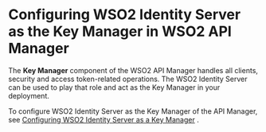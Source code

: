 # Configuring WSO2 Identity Server as the Key Manager in WSO2 API Manager

The **Key Manager** component of the WSO2 API Manager handles all
clients, security and access token-related operations. The WSO2 Identity
Server can be used to play that role and act as the Key Manager in your
deployment.

To configure WSO2 Identity Server as the Key Manager of the API Manager,
see [Configuring WSO2 Identity Server as a Key
Manager](https://docs.wso2.com/display/AM210/Configuring+WSO2+Identity+Server+as+a+Key+Manager)
.
